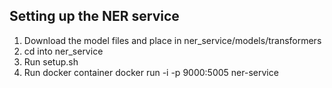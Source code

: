 ## Setting up the NER service

1. Download the model files and place in ner_service/models/transformers
2. cd into ner_service
3. Run setup.sh
4. Run docker container
    docker run -i -p 9000:5005 ner-service